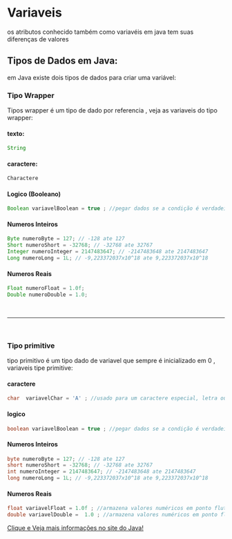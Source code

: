 # Variaveis
os atributos conhecido também como variavéis em java tem suas diferenças de valores 

## Tipos de Dados em Java:
em Java existe dois tipos de dados para criar uma variável:

### Tipo Wrapper 
Tipos wrapper é um tipo de dado por referencia , veja as variaveis do tipo wrapper:

#### texto:
~~~java
String 
~~~

#### caractere:
~~~java
Charactere 
~~~

#### Logico (Booleano)
~~~java
Boolean variavelBoolean = true ; //pegar dados se a condição é verdadeiro ou falso. (true or false | 1 or 0)
~~~
#### Numeros Inteiros
~~~java
Byte numeroByte = 127; // -128 ate 127
Short numeroShort = -32768; // -32768 ate 32767
Integer numeroInteger = 2147483647; // -2147483648 ate 2147483647
Long numeroLong = 1L; // -9,223372037x10^18 ate 9,223372037x10^18
~~~

#### Numeros Reais
~~~java
Float numeroFloat = 1.0f;
Double numeroDouble = 1.0;
~~~

<br>
<hr>
<br>

### Tipo primitive 

tipo primitivo é um tipo dado de variavel que sempre é inicializado em 0 , variaveis tipe primitive:

#### caractere
~~~java
char  variavelChar = 'A' ; //usado para um caractere especial, letra ou numero
~~~

#### logico
~~~java
boolean variavelBoolean = true ; //pegar dados se a condição é verdadeiro ou falso. (true or false)
~~~

#### Numeros Inteiros
~~~java
byte numeroByte = 127; // -128 ate 127
short numeroShort = -32768; // -32768 ate 32767
int numeroInteger = 2147483647; // -2147483648 ate 2147483647
long numeroLong = 1L; // -9,223372037x10^18 ate 9,223372037x10^18
~~~

#### Numeros Reais
~~~java
float variavelFloat = 1.0f ; //armazena valores numéricos em ponto flutuante de precisão simples
double variavelDouble =  1.0 ; //armazena valores numéricos em ponto flutuante de precisão dupla 
~~~

<a href="https://docs.oracle.com/javase/tutorial/java/nutsandbolts/datatypes.html"> Clique e Veja mais informações no site do Java!</a>

